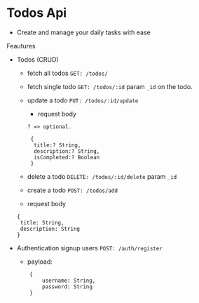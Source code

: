 # Todos Api

- Create and manage your daily tasks with ease


Feautures
- Todos (CRUD)
  - fetch all todos `GET: /todos/`
  - fetch single todo `GET: /todos/:id` param `_id` on the todo.
  - update a todo
    `PUT: /todos/:id/update`
    - request body 
    ```
    ? => optional.

     {
      title:? String,
      description:? String,
      isCompleted:? Boolean
     }
     ```

   - delete a todo `DELETE: /todos/:id/delete` param `_id`

   - create a todo `POST: /todos/add` 
    - request body
    ``` 
    {
     title: String,
     description: String
    }
    ```

- Authentication
    signup users `POST: /auth/register`

    - payload:

    ```
        {
            username: String,
            password: String
        }
    ```
    
